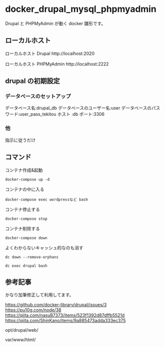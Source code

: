 <!-- @format -->

# docker_drupal_mysql_phpmyadmin

Drupal と PHPMyAdmin が動く docker 雛形です。

## ローカルホスト

ローカルホスト Drupal
http://localhost:2020

ローカルホスト PHPMyAdmin
http://localhost:2222

## drupal の初期設定

### データベースのセットアップ

データベース名:drupal_db
データベースのユーザー名:user
データベースのパスワード:user_pass_tekitou
ホスト :db
ポート:3306

### 他

指示に従うだけ

## コマンド

コンテナ作成&起動

```
docker-compose up -d
```

コンテナの中に入る

```
docker-compose exec wordpressなど bash
```

コンテナ停止する

```
docker-compose stop
```

コンテナ削除する

```
docker-compose down
```

よくわからないキャッシュ的なのも消す

```
dc down --remove-orphans
```

```
dc exec drupal bash
```

## 参考記事

かなり加筆修正して利用してます。

https://github.com/docker-library/drupal/issues/3
https://pu10g.com/node/38
https://qiita.com/nasuB7373/items/523f1392d87dffb5521d
https://qiita.com/ShinKano/items/9a885473adda333ec375

opt/drupal/web/

var/www/html/
